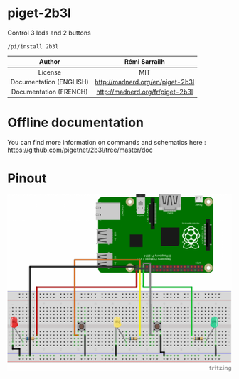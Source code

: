 # piget-2b3l
Control 3 leds and 2 buttons

````
/pi/install 2b3l
````


|Author                 |Rémi Sarrailh                       |
|:---------------------:|:----------------------------------:|
|License                | MIT                                |
|Documentation (ENGLISH)| http://madnerd.org/en/piget-2b3l    |
|Documentation (FRENCH) | http://madnerd.org/fr/piget-2b3l   |

# Offline documentation
You can find more information on commands and schematics here :
https://github.com/pigetnet/2b3l/tree/master/doc

# Pinout
![Pinout](https://raw.githubusercontent.com/pigetnet/2b3l/master/doc/schema_2b3l.png)
